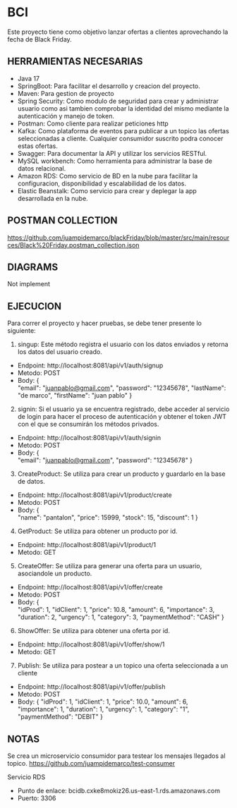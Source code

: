 # BCI

Este proyecto tiene como objetivo lanzar ofertas a clientes aprovechando la fecha de Black Friday. 


## HERRAMIENTAS NECESARIAS
* Java 17
* SpringBoot: Para facilitar el desarrollo y creacion del proyecto.
* Maven: Para gestion de proyecto
* Spring Security: Como modulo de seguridad para crear y administrar usuario como asi tambien comprobar la identidad del mismo mediante la autenticación y manejo de token.
* Postman: Como cliente para realizar peticiones http
* Kafka: Como plataforma de eventos para publicar a un topico las ofertas seleccionadas a cliente. Cualquier consumidor suscrito podra conocer estas ofertas.
* Swagger: Para documentar la API y utilizar los servicios RESTful.
* MySQL workbench: Como herramienta para administrar la base de datos relacional.
* Amazon RDS: Como servicio de BD en la nube para facilitar la configuracion, disponibilidad y escalabilidad de los datos.
* Elastic Beanstalk: Como servicio para crear y deplegar la app desarrollada en la nube.
  
## POSTMAN COLLECTION
https://github.com/juampidemarco/blackFriday/blob/master/src/main/resources/Black%20Friday.postman_collection.json

## DIAGRAMS
Not implement

## EJECUCION

Para correr el proyecto y hacer pruebas, se debe tener presente lo siguiente:

1. singup: Este método registra el usuario con los datos enviados y retorna los datos del usuario creado.
* Endpoint: http://localhost:8081/api/v1/auth/signup
* Metodo: POST
* Body: {   
  "email": "juanpablo@gmail.com",
  "password": "12345678",
  "lastName": "de marco",
  "firstName": "juan pablo"
  }

2. signin: Si el usuario ya se encuentra registrado, debe acceder al servicio de login para hacer el proceso de autenticación y obtener el token JWT con el que se consumirán los métodos privados.
* Endpoint: http://localhost:8081/api/v1/auth/signin
* Metodo: POST
* Body: {   
  "email": "juanpablo@gmail.com",
  "password": "12345678"
  }

3. CreateProduct: Se utiliza para crear un producto y guardarlo en la base de datos.
* Endpoint: http://localhost:8081/api/v1/product/create
* Metodo: POST
* Body: {   
  "name": "pantalon",
  "price": 15999,
  "stock": 15,
  "discount": 1
  }

4. GetProduct: Se utiliza para obtener un producto por id.
* Endpoint: http://localhost:8081/api/v1/product/1
* Metodo: GET

5. CreateOffer: Se utiliza para generar una oferta para un usuario, asociandole un producto.
* Endpoint: http://localhost:8081/api/v1/offer/create
* Metodo: POST
* Body: {   
  "idProd": 1,
  "idClient": 1,
  "price": 10.8,
  "amount": 6,
  "importance": 3,
  "duration": 2,
  "urgency": 1,
  "category": 3,
  "paymentMethod": "CASH"
  }

6. ShowOffer: Se utiliza para obtener una oferta por id.
* Endpoint: http://localhost:8081/api/v1/offer/show/1
* Metodo: GET

7. Publish: Se utiliza para postear a un topico una oferta seleccionada a un cliente
* Endpoint: http://localhost:8081/api/v1/offer/publish
* Metodo: POST
* Body: {
  "idProd": 1,
  "idClient": 1,
  "price": 10.0,
  "amount": 6,
  "importance": 1,
  "duration": 1,
  "urgency": 1,
  "category": "1",
  "paymentMethod": "DEBIT"
  }

## NOTAS
Se crea un microservicio consumidor para testear los mensajes llegados al topico.
https://github.com/juampidemarco/test-consumer

Servicio RDS
* Punto de enlace: bcidb.cxke8mokiz26.us-east-1.rds.amazonaws.com
* Puerto: 3306